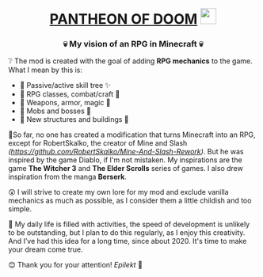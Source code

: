 ![<alt >](<"PantheonOfDoom/pantheon-of-doom-30-12-2023.png">)

<h1 align="center"><a href="https://daniilshat.ru/" target="_blank">PANTHEON OF DOOM</a> 
<img src="https://github.com/blackcater/blackcater/raw/main/images/Hi.gif" height="32"/></h1>
<h3 align="center">💀 My vision of an RPG in Minecraft 💀</h3>


❔ The mod is created with the goal of adding **RPG mechanics** to the game. What I mean by this is:

- 🔵 Passive/active skill tree ✨
- 🔵 RPG classes, combat/craft 🔨
- 🔵 Weapons, armor, magic 🏹
- 🔵 Mobs and bosses 🎃
- 🔵 New structures and buildings 🧱
  
🔮So far, no one has created a modification that turns Minecraft into an RPG, except for RobertSkalko, the creator of Mine and Slash _(https://github.com/RobertSkalko/Mine-And-Slash-Rework)_. But he was inspired by the game Diablo, if I'm not mistaken. My inspirations are the game **The Witcher 3** and **The Elder Scrolls** series of games. I also drew inspiration from the manga **Berserk**.

😲 I will strive to create my own lore for my mod and exclude vanilla mechanics as much as possible, as I consider them a little childish and too simple.

🤡 My daily life is filled with activities, the speed of development is unlikely to be outstanding, but I plan to do this regularly, as I enjoy this creativity. And I’ve had this idea for a long time, since about 2020. It's time to make your dream come true.


😊 Thank you for your attention!
_Epilekt_ 💩
